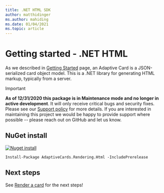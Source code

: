 ```yaml
---
title: .NET HTML SDK
author: matthidinger
ms.author: mahiding
ms.date: 01/04/2021
ms.topic: article
---
```


# Getting started - .NET HTML

As we described in [Getting Started](../../../authoring-cards/getting-started.md) page, an Adaptive Card is a JSON-serialized card object model. This is a .NET library for generating HTML markup, typically from a server.

> [!IMPORTANT]
>
> **As of 12/31/2020 this package is in Maintenance mode and no longer in active development**. It will only receive critical bugs and security fixes. Please see our [Support policy](/lifecycle/end-of-support/end-of-support-2020) for more details. If you are interested in maintaining this project we would be happy to provide support where possible -- please reach out on GitHub and let us know.

## NuGet install

[![Nuget install](https://img.shields.io/nuget/vpre/AdaptiveCards.Rendering.Html.svg)](https://www.nuget.org/packages/AdaptiveCards.Rendering.Html)

```console
Install-Package AdaptiveCards.Rendering.Html -IncludePrerelease
```

## Next steps

See [Render a card](render-a-card.md) for the next steps!
